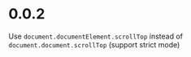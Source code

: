 # 0.0.2

Use `document.documentElement.scrollTop` instead of `document.document.scrollTop` (support strict mode)
